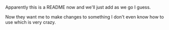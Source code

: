 Apparently this is a README now and we'll just add as we go I guess.

Now they want me to make changes to something I don't even know how to use which is very crazy. 